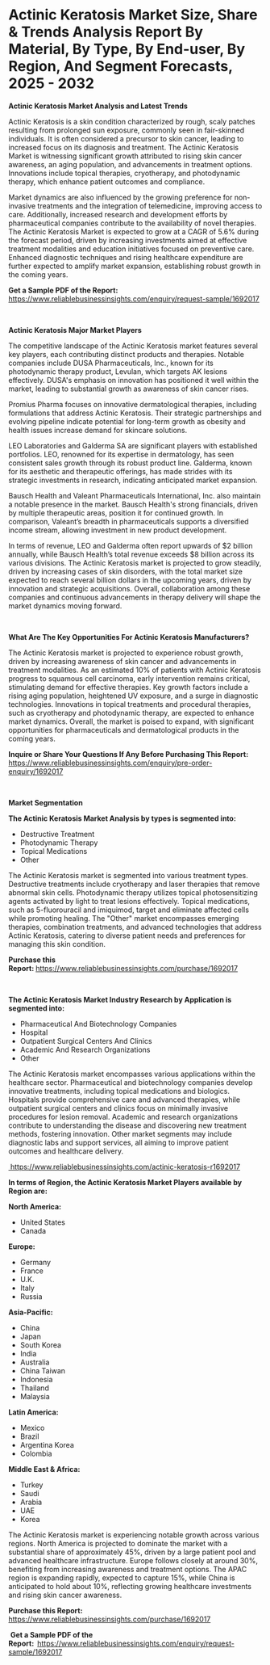 <p><h1>Actinic Keratosis Market Size, Share & Trends Analysis Report By Material, By Type, By End-user, By Region, And Segment Forecasts, 2025 - 2032</h1></p><p><strong>Actinic Keratosis Market Analysis and Latest Trends</strong></p>
<p><p>Actinic Keratosis is a skin condition characterized by rough, scaly patches resulting from prolonged sun exposure, commonly seen in fair-skinned individuals. It is often considered a precursor to skin cancer, leading to increased focus on its diagnosis and treatment. The Actinic Keratosis Market is witnessing significant growth attributed to rising skin cancer awareness, an aging population, and advancements in treatment options. Innovations include topical therapies, cryotherapy, and photodynamic therapy, which enhance patient outcomes and compliance.</p><p>Market dynamics are also influenced by the growing preference for non-invasive treatments and the integration of telemedicine, improving access to care. Additionally, increased research and development efforts by pharmaceutical companies contribute to the availability of novel therapies. The Actinic Keratosis Market is expected to grow at a CAGR of 5.6% during the forecast period, driven by increasing investments aimed at effective treatment modalities and education initiatives focused on preventive care. Enhanced diagnostic techniques and rising healthcare expenditure are further expected to amplify market expansion, establishing robust growth in the coming years.</p></p>
<p><strong>Get a Sample PDF of the Report:&nbsp;</strong> <a href="https://www.reliablebusinessinsights.com/enquiry/request-sample/1692017?utm_campaign=2726&utm_medium=2&utm_source=Github&utm_content=ia&utm_term=19042025&utm_id=actinic-keratosis">https://www.reliablebusinessinsights.com/enquiry/request-sample/1692017</a></p>
<p>&nbsp;</p>
<p><strong>Actinic Keratosis Major Market Players</strong></p>
<p><p>The competitive landscape of the Actinic Keratosis market features several key players, each contributing distinct products and therapies. Notable companies include DUSA Pharmaceuticals, Inc., known for its photodynamic therapy product, Levulan, which targets AK lesions effectively. DUSA's emphasis on innovation has positioned it well within the market, leading to substantial growth as awareness of skin cancer rises.</p><p>Promius Pharma focuses on innovative dermatological therapies, including formulations that address Actinic Keratosis. Their strategic partnerships and evolving pipeline indicate potential for long-term growth as obesity and health issues increase demand for skincare solutions.</p><p>LEO Laboratories and Galderma SA are significant players with established portfolios. LEO, renowned for its expertise in dermatology, has seen consistent sales growth through its robust product line. Galderma, known for its aesthetic and therapeutic offerings, has made strides with its strategic investments in research, indicating anticipated market expansion.</p><p>Bausch Health and Valeant Pharmaceuticals International, Inc. also maintain a notable presence in the market. Bausch Health's strong financials, driven by multiple therapeutic areas, position it for continued growth. In comparison, Valeant’s breadth in pharmaceuticals supports a diversified income stream, allowing investment in new product development.</p><p>In terms of revenue, LEO and Galderma often report upwards of $2 billion annually, while Bausch Health’s total revenue exceeds $8 billion across its various divisions. The Actinic Keratosis market is projected to grow steadily, driven by increasing cases of skin disorders, with the total market size expected to reach several billion dollars in the upcoming years, driven by innovation and strategic acquisitions. Overall, collaboration among these companies and continuous advancements in therapy delivery will shape the market dynamics moving forward.</p></p>
<p>&nbsp;</p>
<p><strong>What Are The Key Opportunities For Actinic Keratosis Manufacturers?</strong></p>
<p><p>The Actinic Keratosis market is projected to experience robust growth, driven by increasing awareness of skin cancer and advancements in treatment modalities. As an estimated 10% of patients with Actinic Keratosis progress to squamous cell carcinoma, early intervention remains critical, stimulating demand for effective therapies. Key growth factors include a rising aging population, heightened UV exposure, and a surge in diagnostic technologies. Innovations in topical treatments and procedural therapies, such as cryotherapy and photodynamic therapy, are expected to enhance market dynamics. Overall, the market is poised to expand, with significant opportunities for pharmaceuticals and dermatological products in the coming years.</p></p>
<p><strong>Inquire or Share Your Questions If Any Before Purchasing This Report:</strong> <a href="https://www.reliablebusinessinsights.com/enquiry/pre-order-enquiry/1692017?utm_campaign=2726&utm_medium=2&utm_source=Github&utm_content=ia&utm_term=19042025&utm_id=actinic-keratosis">https://www.reliablebusinessinsights.com/enquiry/pre-order-enquiry/1692017</a></p>
<p>&nbsp;</p>
<p><strong>Market Segmentation</strong></p>
<p><strong>The Actinic Keratosis Market Analysis by types is segmented into:</strong></p>
<p><ul><li>Destructive Treatment</li><li>Photodynamic Therapy</li><li>Topical Medications</li><li>Other</li></ul></p>
<p><p>The Actinic Keratosis market is segmented into various treatment types. Destructive treatments include cryotherapy and laser therapies that remove abnormal skin cells. Photodynamic therapy utilizes topical photosensitizing agents activated by light to treat lesions effectively. Topical medications, such as 5-fluorouracil and imiquimod, target and eliminate affected cells while promoting healing. The "Other" market encompasses emerging therapies, combination treatments, and advanced technologies that address Actinic Keratosis, catering to diverse patient needs and preferences for managing this skin condition.</p></p>
<p><strong>Purchase this Report:&nbsp;</strong><a href="https://www.reliablebusinessinsights.com/purchase/1692017?utm_campaign=2726&utm_medium=2&utm_source=Github&utm_content=ia&utm_term=19042025&utm_id=actinic-keratosis">https://www.reliablebusinessinsights.com/purchase/1692017</a></p>
<p>&nbsp;</p>
<p><strong>The Actinic Keratosis Market Industry Research by Application is segmented into:</strong></p>
<p><ul><li>Pharmaceutical And Biotechnology Companies</li><li>Hospital</li><li>Outpatient Surgical Centers And Clinics</li><li>Academic And Research Organizations</li><li>Other</li></ul></p>
<p><p>The Actinic Keratosis market encompasses various applications within the healthcare sector. Pharmaceutical and biotechnology companies develop innovative treatments, including topical medications and biologics. Hospitals provide comprehensive care and advanced therapies, while outpatient surgical centers and clinics focus on minimally invasive procedures for lesion removal. Academic and research organizations contribute to understanding the disease and discovering new treatment methods, fostering innovation. Other market segments may include diagnostic labs and support services, all aiming to improve patient outcomes and healthcare delivery.</p></p>
<p><a href="https://www.reliablebusinessinsights.com/actinic-keratosis-r1692017?utm_campaign=2726&utm_medium=2&utm_source=Github&utm_content=ia&utm_term=19042025&utm_id=actinic-keratosis">&nbsp;https://www.reliablebusinessinsights.com/actinic-keratosis-r1692017</a></p>
<p><strong>In terms of Region, the Actinic Keratosis Market Players available by Region are:</strong></p>
<p>
    <p> <strong> North America: </strong>
        <ul>
            <li>United States</li>
            <li>Canada</li>
        </ul>
        </p> 
    <p> <strong> Europe: </strong>
        <ul>
            <li>Germany</li>
            <li>France</li>
            <li>U.K.</li>
            <li>Italy</li>
            <li>Russia</li>
        </ul>
        </p> 
    <p> <strong> Asia-Pacific: </strong>
        <ul>
            <li>China</li>
            <li>Japan</li>
            <li>South Korea</li>
            <li>India</li>
            <li>Australia</li>
            <li>China Taiwan</li>
            <li>Indonesia</li>
            <li>Thailand</li>
            <li>Malaysia</li>
        </ul>
        </p> 
    <p> <strong> Latin America: </strong>
        <ul>
            <li>Mexico</li>
            <li>Brazil</li>
            <li>Argentina Korea</li>
            <li>Colombia</li>
        </ul>
        </p> 
    <p> <strong> Middle East & Africa: </strong>
        <ul>
            <li>Turkey</li>
            <li>Saudi</li>
            <li>Arabia</li>
            <li>UAE</li>
            <li>Korea</li>
        </ul>
    </p>
    </p>
<p><p>The Actinic Keratosis market is experiencing notable growth across various regions. North America is projected to dominate the market with a substantial share of approximately 45%, driven by a large patient pool and advanced healthcare infrastructure. Europe follows closely at around 30%, benefiting from increasing awareness and treatment options. The APAC region is expanding rapidly, expected to capture 15%, while China is anticipated to hold about 10%, reflecting growing healthcare investments and rising skin cancer awareness.</p></p>
<p><strong>Purchase this Report: </strong><a href="https://www.reliablebusinessinsights.com/purchase/1692017?utm_campaign=2726&utm_medium=2&utm_source=Github&utm_content=ia&utm_term=19042025&utm_id=actinic-keratosis">https://www.reliablebusinessinsights.com/purchase/1692017</a></p>
<p>&nbsp;<strong>Get a Sample PDF of the Report:&nbsp;&nbsp;</strong><a href="https://www.reliablebusinessinsights.com/enquiry/request-sample/1692017?utm_campaign=2726&utm_medium=2&utm_source=Github&utm_content=ia&utm_term=19042025&utm_id=actinic-keratosis">https://www.reliablebusinessinsights.com/enquiry/request-sample/1692017</a></p>
<p><strong></strong></p>
<p><p></p><p></p><p></p></p>